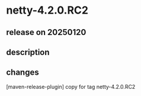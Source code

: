 # netty-4.2.0.RC2

## release on 20250120
## description
## changes
[maven-release-plugin] copy for tag netty-4.2.0.RC2

